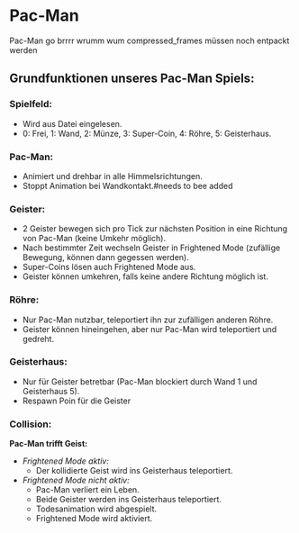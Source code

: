 # Pac-Man
Pac-Man go brrrr wrumm wum
compressed_frames müssen noch entpackt werden

## Grundfunktionen unseres Pac-Man Spiels:
### Spielfeld:
- Wird aus Datei eingelesen.
- 0: Frei, 1: Wand, 2: Münze, 3: Super-Coin, 4: Röhre, 5: Geisterhaus.

### Pac-Man:
- Animiert und drehbar in alle Himmelsrichtungen.
- Stoppt Animation bei Wandkontakt.#needs to bee added

### Geister:
- 2 Geister bewegen sich pro Tick zur nächsten Position in eine Richtung von Pac-Man (keine Umkehr möglich).
- Nach bestimmter Zeit wechseln Geister in Frightened Mode (zufällige Bewegung, können dann gegessen werden).
- Super-Coins lösen auch Frightened Mode aus.
- Geister können umkehren, falls keine andere Richtung möglich ist.

### Röhre:
- Nur Pac-Man nutzbar, teleportiert ihn zur zufälligen anderen Röhre.
- Geister können hineingehen, aber nur Pac-Man wird teleportiert und gedreht.

### Geisterhaus:
- Nur für Geister betretbar (Pac-Man blockiert durch Wand 1 und Geisterhaus 5). 
- Respawn Poin für die Geister

### Collision:
**Pac-Man trifft Geist:**
 - *Frightened Mode aktiv:*
   - Der kollidierte Geist wird ins Geisterhaus teleportiert.
 - *Frightened Mode nicht aktiv:*
   - Pac-Man verliert ein Leben.
   - Beide Geister werden ins Geisterhaus teleportiert.
   - Todesanimation wird abgespielt.
   - Frightened Mode wird aktiviert.
